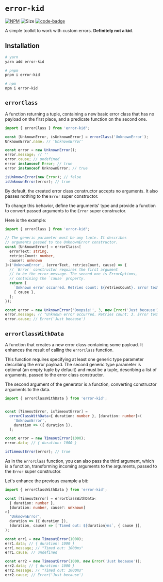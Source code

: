 # `error-kid`

[code-badge]: https://img.shields.io/badge/source-black?logo=github

[link]: https://github.com/heyqbnk/error-kid/tree/master

[npm-link]: https://npmjs.com/package/error-kid

[npm-badge]: https://img.shields.io/npm/v/error-kid?logo=npm

[size-badge]: https://img.shields.io/bundlephobia/minzip/error-kid

[![NPM][npm-badge]][npm-link]
![Size][size-badge]
[![code-badge]][link]

A simple toolkit to work with custom errors. **Definitely not a kid**.

## Installation

```bash
# yarn
yarn add error-kid

# pnpm
pnpm i error-kid

# npm
npm i error-kid
```

## `errorClass`

A function returning a tuple, containing a new basic error class that has no payload on the first
place, and a predicate function on the second one.

```ts
import { errorClass } from 'error-kid';

const [UnknownError, isUnknownError] = errorClass('UnknownError');
UnknownError.name; // 'UnknownError'

const error = new UnknownError();
error.message; // ''
error.cause; // undefined
error instanceof Error; // true
error instanceof UnknownError; // true

isUnknownError(new Error); // false
isUnknownError(error); // true
```

By default, the created error class constructor accepts no arguments. It also passes nothing to
the `Error` super constructor.

To change this behavior, define the arguments' type and provide a function to convert passed
arguments to the `Error` super constructor.

Here is the example:

```ts
import { errorClass } from 'error-kid';

// The generic parameter must be any tuple. It describes
// arguments passed to the UnknownError constructor.
const [UnknownError] = errorClass<[
  errorText: string,
  retriesCount: number,
  cause?: unknown
]>('UnknownError', (errorText, retriesCount, cause) => {
  // `Error` constructor requires the first argument
  // to be the error message. The second one is ErrorOptions,
  // containing the `cause` property.
  return [
    `Unknown error occurred. Retries count: ${retriesCount}. Error text: ${errorText}`,
    { cause },
  ];
});

const error = new UnknownError('Ooopsie!', 3, new Error('Just because'));
error.message; // "Unknown error occurred. Retries count: 3. Error text: Ooopsie!"
error.cause; // Error('Just because')
```

## `errorClassWithData`

A function that creates a new error class containing some payload. It enhances the result
of calling the `errorClass` function.

This function requires specifying at least one generic type parameter describing the error payload.
The second generic type parameter is optional (an empty tuple by default) and must be a tuple,
describing a list of arguments, passed to the error class constructor.

The second argument of the generator is a function, converting constructor arguments to the data.

```ts
import { errorClassWithData } from 'error-kid';


const [TimeoutError, isTimeoutError] =
  errorClassWithData<{ duration: number }, [duration: number]>(
    'UnknownError',
    duration => ({ duration }),
  );

const error = new TimeoutError(1000);
error.data; // { duration: 1000 }

isTimeoutError(error); // true
```

As in the `errorClass` function, you can also pass the third argument, which is a function,
transforming incoming arguments to the arguments, passed to the `Error` super constructor.

Let's enhance the previous example a bit:

```ts
import { errorClassWithData } from 'error-kid';

const [TimeoutError] = errorClassWithData<
  { duration: number },
  [duration: number, cause?: unknown]
>(
  'UnknownError',
  duration => ({ duration }),
  (duration, cause) => [`Timed out: ${duration}ms`, { cause }],
);

const err1 = new TimeoutError(1000);
err1.data; // { duration: 1000 }
err1.message; // "Timed out: 1000ms"
err1.cause; // undefined

const err2 = new TimeoutError(1000, new Error('Just because'));
err2.data; // { duration: 1000 }
err2.message; // "Timed out: 1000ms"
err2.cause; // Error('Just because') 
```